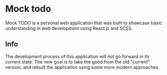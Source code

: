 # Mock todo

Mock TODO is a personal web application that was built to showcase basic understanding in web development using React.js and SCSS.

## Info
The development process of this application will not go forward in its current state. The new goal is to take the good from the old "current" version, and rebuilt the application using some more modern approaches.
